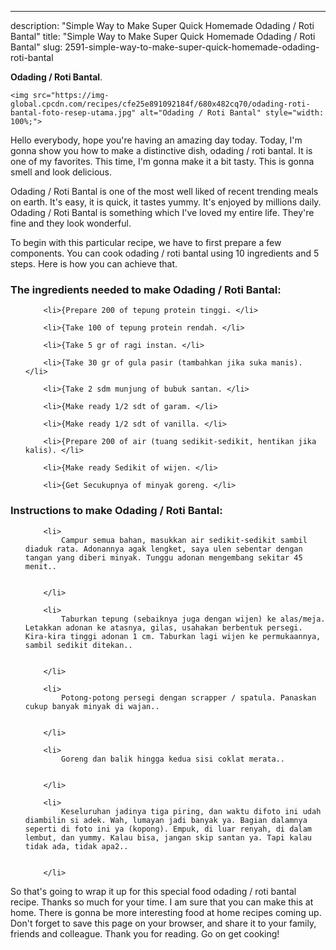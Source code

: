 ---
description: "Simple Way to Make Super Quick Homemade Odading / Roti Bantal"
title: "Simple Way to Make Super Quick Homemade Odading / Roti Bantal"
slug: 2591-simple-way-to-make-super-quick-homemade-odading-roti-bantal

<p>
	<strong>Odading / Roti Bantal</strong>. 
	
</p>
<p>
	
	<img src="https://img-global.cpcdn.com/recipes/cfe25e891092184f/680x482cq70/odading-roti-bantal-foto-resep-utama.jpg" alt="Odading / Roti Bantal" style="width: 100%;">
	
	
</p>
<p>
	Hello everybody, hope you're having an amazing day today. Today, I'm gonna show you how to make a distinctive dish, odading / roti bantal. It is one of my favorites. This time, I'm gonna make it a bit tasty. This is gonna smell and look delicious.
</p>
	
<p>
	Odading / Roti Bantal is one of the most well liked of recent trending meals on earth. It's easy, it is quick, it tastes yummy. It's enjoyed by millions daily. Odading / Roti Bantal is something which I've loved my entire life. They're fine and they look wonderful.
</p>
<p>
	
</p>

<p>
To begin with this particular recipe, we have to first prepare a few components. You can cook odading / roti bantal using 10 ingredients and 5 steps. Here is how you can achieve that.
</p>

<h3>The ingredients needed to make Odading / Roti Bantal:</h3>

<ol>
	
		<li>{Prepare 200 of tepung protein tinggi. </li>
	
		<li>{Take 100 of tepung protein rendah. </li>
	
		<li>{Take 5 gr of ragi instan. </li>
	
		<li>{Take 30 gr of gula pasir (tambahkan jika suka manis). </li>
	
		<li>{Take 2 sdm munjung of bubuk santan. </li>
	
		<li>{Make ready 1/2 sdt of garam. </li>
	
		<li>{Make ready 1/2 sdt of vanilla. </li>
	
		<li>{Prepare 200 of air (tuang sedikit-sedikit, hentikan jika kalis). </li>
	
		<li>{Make ready Sedikit of wijen. </li>
	
		<li>{Get Secukupnya of minyak goreng. </li>
	
</ol>
<p>
	
</p>

<h3>Instructions to make Odading / Roti Bantal:</h3>

<ol>
	
		<li>
			Campur semua bahan, masukkan air sedikit-sedikit sambil diaduk rata. Adonannya agak lengket, saya ulen sebentar dengan tangan yang diberi minyak. Tunggu adonan mengembang sekitar 45 menit..
			
			
		</li>
	
		<li>
			Taburkan tepung (sebaiknya juga dengan wijen) ke alas/meja. Letakkan adonan ke atasnya, gilas, usahakan berbentuk persegi. Kira-kira tinggi adonan 1 cm. Taburkan lagi wijen ke permukaannya, sambil sedikit ditekan..
			
			
		</li>
	
		<li>
			Potong-potong persegi dengan scrapper / spatula. Panaskan cukup banyak minyak di wajan..
			
			
		</li>
	
		<li>
			Goreng dan balik hingga kedua sisi coklat merata..
			
			
		</li>
	
		<li>
			Keseluruhan jadinya tiga piring, dan waktu difoto ini udah diambilin si adek. Wah, lumayan jadi banyak ya. Bagian dalamnya seperti di foto ini ya (kopong). Empuk, di luar renyah, di dalam lembut, dan yummy. Kalau bisa, jangan skip santan ya. Tapi kalau tidak ada, tidak apa2..
			
			
		</li>
	
</ol>

<p>
	
</p>

<p>
	So that's going to wrap it up for this special food odading / roti bantal recipe. Thanks so much for your time. I am sure that you can make this at home. There is gonna be more interesting food at home recipes coming up. Don't forget to save this page on your browser, and share it to your family, friends and colleague. Thank you for reading. Go on get cooking!
</p>
